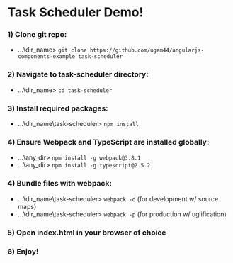 # Task Scheduler Demo!

### 1) Clone git repo:
- ...\dir_name> `git clone https://github.com/ugam44/angularjs-components-example task-scheduler`

### 2) Navigate to task-scheduler directory:
- ...\dir_name> `cd task-scheduler`

### 3) Install required packages:
- ...\dir_name\task-scheduler> `npm install`

### 4) Ensure Webpack and TypeScript are installed globally:
- ...\any_dir> `npm install -g webpack@3.8.1`
- ...\any_dir> `npm install -g typescript@2.5.2`

### 4) Bundle files with webpack:
- ...\dir_name\task-scheduler> `webpack -d` (for development w/ source maps)
- ...\dir_name\task-scheduler> `webpack -p` (for production w/ uglification)

### 5) Open index.html in your browser of choice

### 6) Enjoy!